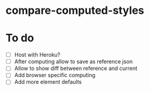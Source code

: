 # compare-computed-styles

# To do

- [ ] Host with Heroku?
- [ ] After computing allow to save as reference json
- [ ] Allow to show diff between reference and current
- [ ] Add browser specific computing
- [ ] Add more element defaults